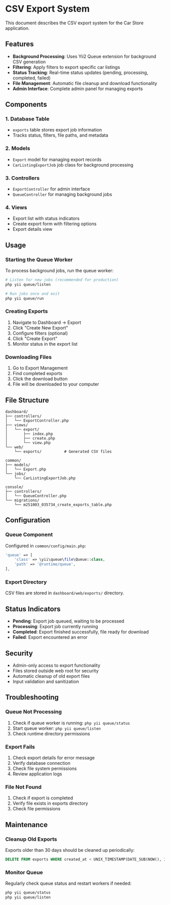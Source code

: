 # CSV Export System

This document describes the CSV export system for the Car Store application.

## Features

- **Background Processing**: Uses Yii2 Queue extension for background CSV generation
- **Filtering**: Apply filters to export specific car listings
- **Status Tracking**: Real-time status updates (pending, processing, completed, failed)
- **File Management**: Automatic file cleanup and download functionality
- **Admin Interface**: Complete admin panel for managing exports

## Components

### 1. Database Table
- `exports` table stores export job information
- Tracks status, filters, file paths, and metadata

### 2. Models
- `Export` model for managing export records
- `CarListingExportJob` job class for background processing

### 3. Controllers
- `ExportController` for admin interface
- `QueueController` for managing background jobs

### 4. Views
- Export list with status indicators
- Create export form with filtering options
- Export details view

## Usage

### Starting the Queue Worker

To process background jobs, run the queue worker:

```bash
# Listen for new jobs (recommended for production)
php yii queue/listen

# Run jobs once and exit
php yii queue/run
```

### Creating Exports

1. Navigate to Dashboard → Export
2. Click "Create New Export"
3. Configure filters (optional)
4. Click "Create Export"
5. Monitor status in the export list

### Downloading Files

1. Go to Export Management
2. Find completed exports
3. Click the download button
4. File will be downloaded to your computer

## File Structure

```
dashboard/
├── controllers/
│   └── ExportController.php
├── views/
│   └── export/
│       ├── index.php
│       ├── create.php
│       └── view.php
└── web/
    └── exports/          # Generated CSV files

common/
├── models/
│   └── Export.php
└── jobs/
    └── CarListingExportJob.php

console/
├── controllers/
│   └── QueueController.php
└── migrations/
    └── m251003_035734_create_exports_table.php
```

## Configuration

### Queue Component
Configured in `common/config/main.php`:

```php
'queue' => [
    'class' => \yii\queue\file\Queue::class,
    'path' => '@runtime/queue',
],
```

### Export Directory
CSV files are stored in `dashboard/web/exports/` directory.

## Status Indicators

- **Pending**: Export job queued, waiting to be processed
- **Processing**: Export job currently running
- **Completed**: Export finished successfully, file ready for download
- **Failed**: Export encountered an error

## Security

- Admin-only access to export functionality
- Files stored outside web root for security
- Automatic cleanup of old export files
- Input validation and sanitization

## Troubleshooting

### Queue Not Processing
1. Check if queue worker is running: `php yii queue/status`
2. Start queue worker: `php yii queue/listen`
3. Check runtime directory permissions

### Export Fails
1. Check export details for error message
2. Verify database connection
3. Check file system permissions
4. Review application logs

### File Not Found
1. Check if export is completed
2. Verify file exists in exports directory
3. Check file permissions

## Maintenance

### Cleanup Old Exports
Exports older than 30 days should be cleaned up periodically:

```sql
DELETE FROM exports WHERE created_at < UNIX_TIMESTAMP(DATE_SUB(NOW(), INTERVAL 30 DAY));
```

### Monitor Queue
Regularly check queue status and restart workers if needed:

```bash
php yii queue/status
php yii queue/listen
```
